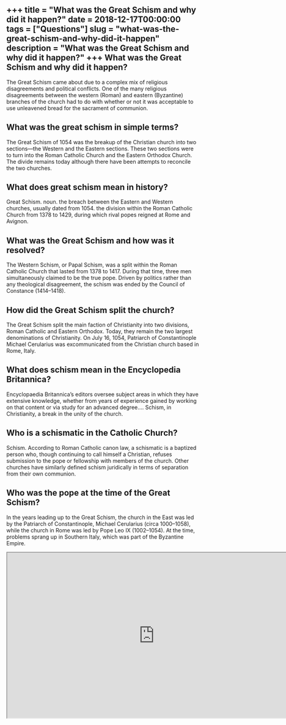 +++
title = "What was the Great Schism and why did it happen?"
date = 2018-12-17T00:00:00
tags = ["Questions"]
slug = "what-was-the-great-schism-and-why-did-it-happen"
description = "What was the Great Schism and why did it happen?"
+++
What was the Great Schism and why did it happen?
------------------------------------------------

The Great Schism came about due to a complex mix of religious disagreements and political conflicts. One of the many religious disagreements between the western (Roman) and eastern (Byzantine) branches of the church had to do with whether or not it was acceptable to use unleavened bread for the sacrament of communion.

What was the great schism in simple terms?
------------------------------------------

The Great Schism of 1054 was the breakup of the Christian church into two sections—the Western and the Eastern sections. These two sections were to turn into the Roman Catholic Church and the Eastern Orthodox Church. The divide remains today although there have been attempts to reconcile the two churches.

What does great schism mean in history?
---------------------------------------

Great Schism. noun. the breach between the Eastern and Western churches, usually dated from 1054. the division within the Roman Catholic Church from 1378 to 1429, during which rival popes reigned at Rome and Avignon.

What was the Great Schism and how was it resolved?
--------------------------------------------------

The Western Schism, or Papal Schism, was a split within the Roman Catholic Church that lasted from 1378 to 1417. During that time, three men simultaneously claimed to be the true pope. Driven by politics rather than any theological disagreement, the schism was ended by the Council of Constance (1414–1418).

How did the Great Schism split the church?
------------------------------------------

The Great Schism split the main faction of Christianity into two divisions, Roman Catholic and Eastern Orthodox. Today, they remain the two largest denominations of Christianity. On July 16, 1054, Patriarch of Constantinople Michael Cerularius was excommunicated from the Christian church based in Rome, Italy.

What does schism mean in the Encyclopedia Britannica?
-----------------------------------------------------

Encyclopaedia Britannica’s editors oversee subject areas in which they have extensive knowledge, whether from years of experience gained by working on that content or via study for an advanced degree…. Schism, in Christianity, a break in the unity of the church.

Who is a schismatic in the Catholic Church?
-------------------------------------------

Schism. According to Roman Catholic canon law, a schismatic is a baptized person who, though continuing to call himself a Christian, refuses submission to the pope or fellowship with members of the church. Other churches have similarly defined schism juridically in terms of separation from their own communion.

Who was the pope at the time of the Great Schism?
-------------------------------------------------

In the years leading up to the Great Schism, the church in the East was led by the Patriarch of Constantinople, Michael Cerularius (circa 1000–1058), while the church in Rome was led by Pope Leo IX (1002–1054). At the time, problems sprang up in Southern Italy, which was part of the Byzantine Empire.

<iframe allow="accelerometer; autoplay; clipboard-write; encrypted-media; gyroscope; picture-in-picture" allowfullscreen="" class="__youtube_prefs__  epyt-is-override  no-lazyload" data-no-lazy="1" data-origheight="433" data-origwidth="770" data-skipgform_ajax_framebjll="" height="433" id="_ytid_78987" loading="lazy" src="https://www.youtube.com/embed/a6rWf0k8d78?enablejsapi=1&autoplay=0&cc_load_policy=0&cc_lang_pref=&iv_load_policy=1&loop=0&modestbranding=0&rel=1&fs=1&playsinline=0&autohide=2&theme=dark&color=red&controls=1&" title="YouTube player" width="770"></iframe>